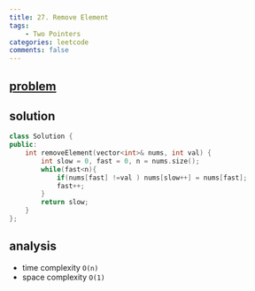 ```yaml
---
title: 27. Remove Element
tags:  
    - Two Pointers
categories: leetcode
comments: false
---
```



## [problem](https://leetcode.com/problems/remove-element/)

## solution

```c++
class Solution {
public:
    int removeElement(vector<int>& nums, int val) {
        int slow = 0, fast = 0, n = nums.size();
        while(fast<n){
            if(nums[fast] !=val ) nums[slow++] = nums[fast];
            fast++;
        }
        return slow;
    }
};
```

## analysis
- time complexity `O(n)`
- space complexity `O(1)`